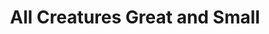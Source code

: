 ---
title: "All Creatures Great and Small"
url: /usk/all-creatures-great-and-small/
shop: charity
---